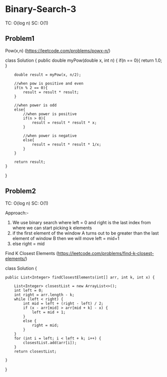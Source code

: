 # Binary-Search-3
TC: O(log n)
SC: O(1)


## Problem1 
Pow(x,n) (https://leetcode.com/problems/powx-n/)

class Solution {
    public double myPow(double x, int n) {
        if(n == 0){
            return 1.0;
        }

        double result = myPow(x, n/2);

        //when pow is positive and even
        if(n % 2 == 0){
            result = result * result;
        }

        //when power is odd
        else{
            //when power is positive
            if(n > 0){
                result = result * result * x;
            }

            //when power is negative
            else{
                result = result * result * 1/x;
            }
        }

        return result;
    }

}

## Problem2 
TC: O(log n)
SC: O(1)

Approach:-
1. We use binary search where left = 0 and right is the last index from where we can start picking k elements
2. if the first element of the window A turns out to be greater than the last element of window B then we will move left = mid+1
3. else right = mid

Find K Closest Elements (https://leetcode.com/problems/find-k-closest-elements/)


class Solution {

    public List<Integer> findClosestElements(int[] arr, int k, int x) {

        List<Integer> closestList = new ArrayList<>();
        int left = 0;
        int right = arr.length - k;
        while (left < right) {
            int mid = left + (right - left) / 2;
            if (x - arr[mid] > arr[mid + k] - x) {
                left = mid + 1;
            }
            else {
                right = mid;
            }
        }
        for (int i = left; i < left + k; i++) {
            closestList.add(arr[i]);
        }
        return closestList;

    }
}
